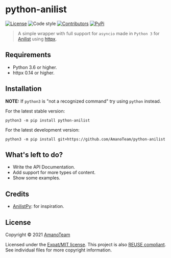 <!--
  ~ Copyright (C) 2021 Amano Team <https://amanoteam.com/>, nfitzen
  ~ 
  ~ SPDX-License-Identifier: MIT
  -->

# python-anilist

[![License](https://img.shields.io/github/license/AmanoTeam/aiodown)](https://github.com/AmanoTeam/python-anilist/raw/main/LICENSE)
![Code style](https://img.shields.io/badge/code%20style-black-000000.svg)
[![Contributors](https://img.shields.io/github/contributors/AmanoTeam/python-anilist.svg)](https://github.com/AmanoTeam/python-anilist/graphs/contributors)
[![PyPi](https://badge.fury.io/py/python-anilist.svg)](https://pypi.org/project/python-anilist/)

> A simple wrapper with full support for `asyncio` made in `Python 3` for [Anilist](//anilist.co) using [httpx](//github.com/encode/httpx).

## Requirements

- Python 3.6 or higher.
- httpx 0.14 or higher.

## Installation

**NOTE:** If `python3` is "not a recognized command" try using `python` instead.

For the latest stable version:<br>
```
python3 -m pip install python-anilist
```

For the latest development version:<br>
```
python3 -m pip install git+https://github.com/AmanoTeam/python-anilist
```

## What's left to do?

- Write the API Documentation.
- Add support for more types of content.
- Show some examples.

## Credits

* [AnilistPy](//github.com/anilistpy/anilistpy): for inspiration.

## License

Copyright © 2021 [AmanoTeam](https://github.com/AmanoTeam)

Licensed under the [Expat/MIT license](LICENSE).
This project is also [REUSE compliant](https://reuse.software/).
See individual files for more copyright information.
